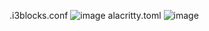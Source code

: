 .i3blocks.conf
![image](https://github.com/user-attachments/assets/c0ea36c1-3ce5-42a0-922f-f4529e1a2231)
alacritty.toml
![image](https://github.com/user-attachments/assets/58846d01-79be-4157-8af2-a92a4c016d79)

